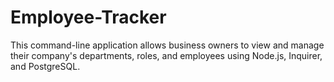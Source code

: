 # Employee-Tracker
This command-line application allows business owners to view and manage their company's departments, roles, and employees using Node.js, Inquirer, and PostgreSQL.
